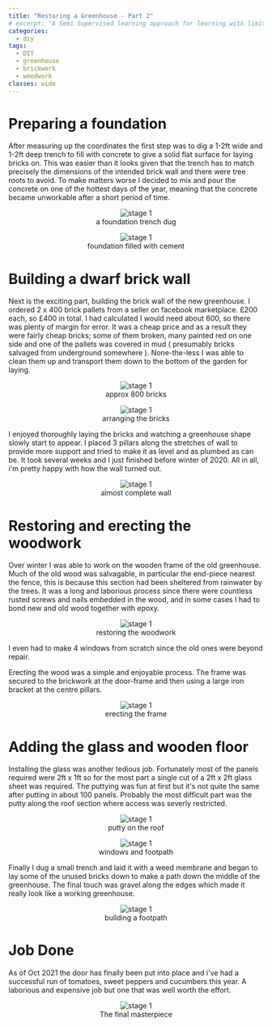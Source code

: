 ```yaml
---
title: "Restoring a Greenhouse - Part 2"
# excerpt: "A Semi Supervised learning approach for learning with limited labelled data."
categories:
  - diy
tags:
  - DIY
  - greenhouse
  - brickwork
  - woodwork
classes: wide
---
```




# Preparing a foundation

After measuring up the coordinates the first step was to dig a 1-2ft wide and 1-2ft deep trench to fill with concrete to give a solid flat surface for laying bricks on. This was easier than it looks given that the trench has to match precisely the dimensions of the intended brick wall and there were tree roots to avoid. To make matters worse I decided to mix and pour the concrete on one of the hottest days of the year, meaning that the concrete became unworkable after a short period of time.

<figure style="display:block;text-align:center;">
  <img src="/greenhouse-part2/foundation.jpg" alt="stage 1">
  <figcaption>a foundation trench dug</figcaption>
</figure>

<figure style="display:block;text-align:center;">
  <img src="/greenhouse-part2/foundation2.jpg" alt="stage 1">
  <figcaption>foundation filled with cement</figcaption>
</figure>


# Building a dwarf brick wall

Next is the exciting part, building the brick wall of the new greenhouse. I ordered 2 x 400 brick pallets from a seller on facebook marketplace. £200 each, so £400 in total. I had calculated I would need about 600, so there was plenty of margin for error. It was a cheap price and as a result they were fairly cheap bricks; some of them broken, many painted red on one side and one of the pallets was covered in mud ( presumably bricks salvaged from underground somewhere ). None-the-less I was able to clean them up and transport them down to the bottom of the garden for laying.

<figure style="display:block;text-align:center;">
  <img src="/greenhouse-part2/bricks.jpg" alt="stage 1">
  <figcaption>approx 800 bricks</figcaption>
</figure>

<figure style="display:block;text-align:center;">
  <img src="/greenhouse-part2/bricks3.jpg" alt="stage 1">
  <figcaption>arranging the bricks</figcaption>
</figure>

I enjoyed thoroughly laying the bricks and watching a greenhouse shape slowly start to appear. I placed 3 pillars along the stretches of wall to provide more support and tried to make it as level and as plumbed as can be. It took several weeks and I just finished before winter of 2020. All in all, i'm pretty happy with how the wall turned out. 

<figure style="display:block;text-align:center;">
  <img src="/greenhouse-part2/bricks2.jpg" alt="stage 1">
  <figcaption>almost complete wall</figcaption>
</figure>

# Restoring and erecting the woodwork

Over winter I was able to work on the wooden frame of the old greenhouse. Much of the old wood was salvagable, in particular the end-piece nearest the fence, this is because this section had been sheltered from rainwater by the trees. It was a long and laborious process since there were countless rusted screws and nails embedded in the wood, and in some cases I had to bond new and old wood together with epoxy.

<figure style="display:block;text-align:center;">
  <img src="/greenhouse-part2/wood.JPG" alt="stage 1">
  <figcaption>restoring the woodwork</figcaption>
</figure>

I even had to make 4 windows from scratch since the old ones were beyond repair.

Erecting the wood was a simple and enjoyable process. The frame was secured to the brickwork at the door-frame and then using a large iron bracket at the centre pillars. 

<figure style="display:block;text-align:center;">
  <img src="/greenhouse-part2/wood2.JPG" alt="stage 1">
  <figcaption>erecting the frame</figcaption>
</figure>

# Adding the glass and wooden floor

Installing the glass was another tedious job. Fortunately most of the panels required were 2ft x 1ft so for the most part a single cut of a 2ft x 2ft glass sheet was required. The puttying was fun at first but it's not quite the same after putting in about 100 panels. Probably the most difficult part was the putty along the roof section where access was severly restricted.

<figure style="display:block;text-align:center;">
  <img src="/greenhouse-part2/glass.jpg" alt="stage 1">
  <figcaption>putty on the roof</figcaption>
</figure>

<figure style="display:block;text-align:center;">
  <img src="/greenhouse-part2/glass2.jpg" alt="stage 1">
  <figcaption>windows and footpath</figcaption>
</figure>

Finally I dug a small trench and laid it with a weed membrane and began to lay some of the unused bricks down to make a path down the middle of the greenhouse. The final touch was gravel along the edges which made it really look like a working greenhouse.

<figure style="display:block;text-align:center;">
  <img src="/greenhouse-part2/floor.jpg" alt="stage 1">
  <figcaption>building a footpath</figcaption>
</figure>

# Job Done

As of Oct 2021 the door has finally been put into place and i've had a successful run of tomatoes, sweet peppers and cucumbers this year. A laborious and expensive job but one that was well worth the effort.

<figure style="display:block;text-align:center;">
  <img src="/greenhouse-part2/final.jpg" alt="stage 1">
  <figcaption>The final masterpiece</figcaption>
</figure>
